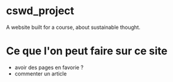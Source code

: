 # cswd_project
A website built for a course, about sustainable thought.

# Ce que l'on peut faire sur ce site

- avoir des pages en favorie ?
- commenter un article 
